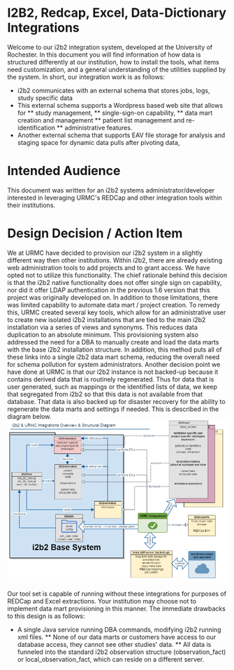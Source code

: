 # I2B2, Redcap, Excel, Data-Dictionary Integrations
Welcome to our i2b2 integration system, developed at the University of Rochester.
In this document you will find information of how data is structured differently at our institution, how to install the tools, what items need customization, and a general understanding of the utilities supplied by the system.
In short, our integration work is as follows:
* i2b2 communicates with an external schema that stores jobs, logs, study specific data
* This external schema supports a Wordpress based web site that allows for 
** study management, 
** single-sign-on capability, 
** data mart creation and management
** patient list management and re-identification 
** administrative features.
* Another external schema that supports EAV file storage for analysis and staging space for dynamic data pulls after pivoting data,

# Intended Audience
This document was written for an i2b2 systems administrator/developer interested in leveraging URMC's REDCap and other integration tools within their institutions.

# Design Decision / Action Item
We at URMC have decided to provision our i2b2 system in a slightly different way then other institutions. Within i2b2, there are already existing web administration tools to add projects and to grant access. We have opted not to utilize this functionality. 
The chief rationale behind this decision is that the i2b2 native functionality does not offer single sign on capability, nor did it offer LDAP authentication in the previous 1.6 version that this project was originally developed on. In addition to those limitations, there was limited capability to automate data mart / project creation. To remedy this, URMC created several key tools, which allow for an administrative user to create new isolated i2b2 installations that are tied to the main i2b2 installation via a series of views and synonyms. This reduces data duplication to an absolute minimum. This provisioning system also addressed the need for a DBA to manually create and load the data marts with the base i2b2 installation structure. In addition, this method puts all of these links into a single i2b2 data mart schema, reducing the overall need for schema pollution for system administrators. 
Another decision point we have done at URMC is that our i2b2 instance is not backed-up because it contains derived data that is routinely regenerated. Thus for data that is user generated, such as mappings or the identified lists of data, we keep that segregated from i2b2 so that this data is not available from that database. That data is also backed up for disaster recovery for the ability to regenerate the data marts and settings if needed.
This is described in the diagram below.
![Master Systems Diagram](/docs/images/msd.png)

Our tool set is capable of running without these integrations for purposes of REDCap and Excel extractions. Your institution may choose not to implement data mart provisioning in this manner. The immediate drawbacks to this design is as follows:
* A single Java service running DBA commands, modifying i2b2 running xml files.
** None of our data marts or customers have access to our database access, they cannot see other studies' data. 
** All data is funneled into the standard i2b2 observation structure (observation_fact) or local_observation_fact, which can reside on a different server.